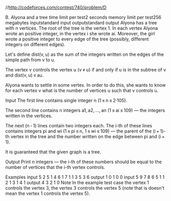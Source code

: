 //http://codeforces.com/contest/740/problem/D

B. Alyona and a tree
time limit per test2 seconds
memory limit per test256 megabytes
inputstandard input
outputstandard output
Alyona has a tree with n vertices. The root of the tree is the vertex 1. In each vertex Alyona wrote an positive integer, in the vertex i she wrote ai. Moreover, the girl wrote a positive integer to every edge of the tree (possibly, different integers on different edges).

Let's define dist(v, u) as the sum of the integers written on the edges of the simple path from v to u.

The vertex v controls the vertex u (v ≠ u) if and only if u is in the subtree of v and dist(v, u) ≤ au.

Alyona wants to settle in some vertex. In order to do this, she wants to know for each vertex v what is the number of vertices u such that v controls u.

Input
The first line contains single integer n (1 ≤ n ≤ 2·105).

The second line contains n integers a1, a2, ..., an (1 ≤ ai ≤ 109) — the integers written in the vertices.

The next (n - 1) lines contain two integers each. The i-th of these lines contains integers pi and wi (1 ≤ pi ≤ n, 1 ≤ wi ≤ 109) — the parent of the (i + 1)-th vertex in the tree and the number written on the edge between pi and (i + 1).

It is guaranteed that the given graph is a tree.

Output
Print n integers — the i-th of these numbers should be equal to the number of vertices that the i-th vertex controls.

Examples
input
5
2 5 1 4 6
1 7
1 1
3 5
3 6
output
1 0 1 0 0
input
5
9 7 8 6 5
1 1
2 1
3 1
4 1
output
4 3 2 1 0
Note
In the example test case the vertex 1 controls the vertex 3, the vertex 3 controls the vertex 5 (note that is doesn't mean the vertex 1 controls the vertex 5).


